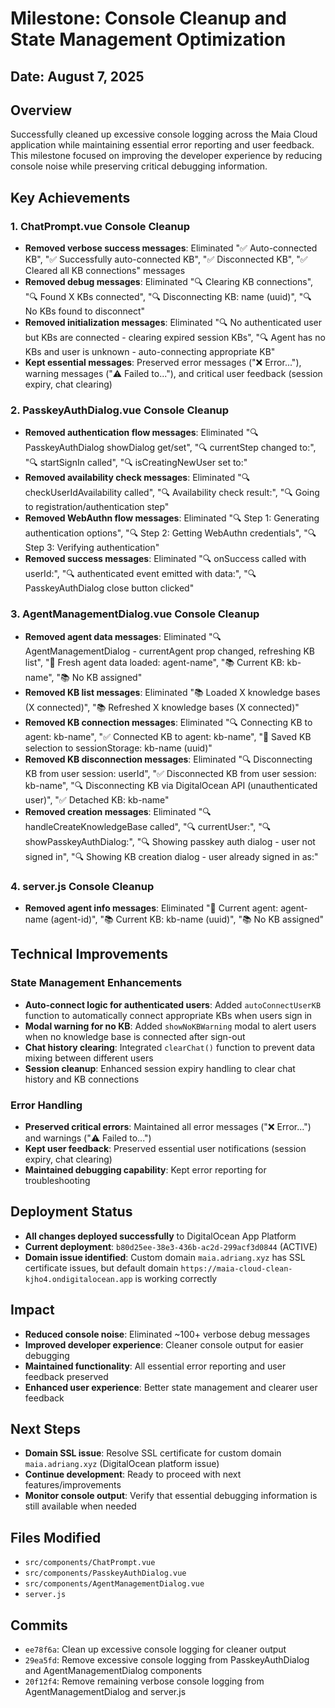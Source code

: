 # Milestone: Console Cleanup and State Management Optimization

## Date: August 7, 2025

## Overview
Successfully cleaned up excessive console logging across the Maia Cloud application while maintaining essential error reporting and user feedback. This milestone focused on improving the developer experience by reducing console noise while preserving critical debugging information.

## Key Achievements

### 1. ChatPrompt.vue Console Cleanup
- **Removed verbose success messages**: Eliminated "✅ Auto-connected KB", "✅ Successfully auto-connected KB", "✅ Disconnected KB", "✅ Cleared all KB connections" messages
- **Removed debug messages**: Eliminated "🔍 Clearing KB connections", "🔍 Found X KBs connected", "🔍 Disconnecting KB: name (uuid)", "🔍 No KBs found to disconnect"
- **Removed initialization messages**: Eliminated "🔍 No authenticated user but KBs are connected - clearing expired session KBs", "🔍 Agent has no KBs and user is unknown - auto-connecting appropriate KB"
- **Kept essential messages**: Preserved error messages ("❌ Error..."), warning messages ("⚠️ Failed to..."), and critical user feedback (session expiry, chat clearing)

### 2. PasskeyAuthDialog.vue Console Cleanup
- **Removed authentication flow messages**: Eliminated "🔍 PasskeyAuthDialog showDialog get/set", "🔍 currentStep changed to:", "🔍 startSignIn called", "🔍 isCreatingNewUser set to:"
- **Removed availability check messages**: Eliminated "🔍 checkUserIdAvailability called", "🔍 Availability check result:", "🔍 Going to registration/authentication step"
- **Removed WebAuthn flow messages**: Eliminated "🔍 Step 1: Generating authentication options", "🔍 Step 2: Getting WebAuthn credentials", "🔍 Step 3: Verifying authentication"
- **Removed success messages**: Eliminated "🔍 onSuccess called with userId:", "🔍 authenticated event emitted with data:", "🔍 PasskeyAuthDialog close button clicked"

### 3. AgentManagementDialog.vue Console Cleanup
- **Removed agent data messages**: Eliminated "🔍 AgentManagementDialog - currentAgent prop changed, refreshing KB list", "🤖 Fresh agent data loaded: agent-name", "📚 Current KB: kb-name", "📚 No KB assigned"
- **Removed KB list messages**: Eliminated "📚 Loaded X knowledge bases (X connected)", "📚 Refreshed X knowledge bases (X connected)"
- **Removed KB connection messages**: Eliminated "🔍 Connecting KB to agent: kb-name", "✅ Connected KB to agent: kb-name", "💾 Saved KB selection to sessionStorage: kb-name (uuid)"
- **Removed KB disconnection messages**: Eliminated "🔍 Disconnecting KB from user session: userId", "✅ Disconnected KB from user session: kb-name", "🔍 Disconnecting KB via DigitalOcean API (unauthenticated user)", "✅ Detached KB: kb-name"
- **Removed creation messages**: Eliminated "🔍 handleCreateKnowledgeBase called", "🔍 currentUser:", "🔍 showPasskeyAuthDialog:", "🔍 Showing passkey auth dialog - user not signed in", "🔍 Showing KB creation dialog - user already signed in as:"

### 4. server.js Console Cleanup
- **Removed agent info messages**: Eliminated "🤖 Current agent: agent-name (agent-id)", "📚 Current KB: kb-name (uuid)", "📚 No KB assigned"

## Technical Improvements

### State Management Enhancements
- **Auto-connect logic for authenticated users**: Added `autoConnectUserKB` function to automatically connect appropriate KBs when users sign in
- **Modal warning for no KB**: Added `showNoKBWarning` modal to alert users when no knowledge base is connected after sign-out
- **Chat history clearing**: Integrated `clearChat()` function to prevent data mixing between different users
- **Session cleanup**: Enhanced session expiry handling to clear chat history and KB connections

### Error Handling
- **Preserved critical errors**: Maintained all error messages ("❌ Error...") and warnings ("⚠️ Failed to...")
- **Kept user feedback**: Preserved essential user notifications (session expiry, chat clearing)
- **Maintained debugging capability**: Kept error reporting for troubleshooting

## Deployment Status
- **All changes deployed successfully** to DigitalOcean App Platform
- **Current deployment**: `b80d25ee-38e3-436b-ac2d-299acf3d0844` (ACTIVE)
- **Domain issue identified**: Custom domain `maia.adriang.xyz` has SSL certificate issues, but default domain `https://maia-cloud-clean-kjho4.ondigitalocean.app` is working correctly

## Impact
- **Reduced console noise**: Eliminated ~100+ verbose debug messages
- **Improved developer experience**: Cleaner console output for easier debugging
- **Maintained functionality**: All essential error reporting and user feedback preserved
- **Enhanced user experience**: Better state management and clearer user feedback

## Next Steps
- **Domain SSL issue**: Resolve SSL certificate for custom domain `maia.adriang.xyz` (DigitalOcean platform issue)
- **Continue development**: Ready to proceed with next features/improvements
- **Monitor console output**: Verify that essential debugging information is still available when needed

## Files Modified
- `src/components/ChatPrompt.vue`
- `src/components/PasskeyAuthDialog.vue`
- `src/components/AgentManagementDialog.vue`
- `server.js`

## Commits
- `ee78f6a`: Clean up excessive console logging for cleaner output
- `29ea5fd`: Remove excessive console logging from PasskeyAuthDialog and AgentManagementDialog components
- `20f12f4`: Remove remaining verbose console logging from AgentManagementDialog and server.js 